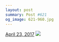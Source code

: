 ```yaml
---
layout: post
summary: Post #621
og_image: 621-960.jpg
---
```


<p>
  <time><a href="/621">April 23, 2017</a></time>
  <a href="/621"><img src="{{ site.assets_url }}/621-480.jpg" srcset="{{ site.assets_url }}/621-240.jpg 240w, {{ site.assets_url }}/621-480.jpg 480w, {{ site.assets_url }}/621-720.jpg 720w, {{ site.assets_url }}/621-960.jpg 960w" sizes="(min-width: 700px) 50vw, calc(100vw - 2rem)" /></a>
</p>
